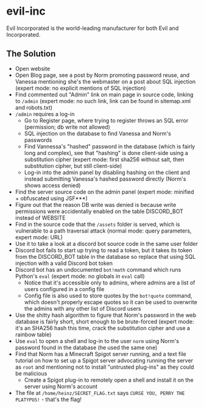 # evil-inc
Evil Incorporated is the world-leading manufacturer for both Evil and Incorporated.

## The Solution
- Open website
- Open Blog page, see a post by Norm promoting password reuse, and Vanessa mentioning she's the webmaster on a post about SQL injection (expert mode: no explicit mentions of SQL injection)
- Find commented out "Admin" link on main page in source code, linking to `/admin` (expert mode: no such link, link can be found in sitemap.xml and robots.txt)
- `/admin` requires a log-in
  - Go to Register page, where trying to register throws an SQL error (permission; db write not allowed)
  - SQL injection on the database to find Vanessa and Norm's passwords
  - Find Vannessa's "hashed" password in the database (which is fairly long and complex), see that "hashing" is done client-side using a substitution cipher (expert mode: first sha256 without salt, then substitution cipher, but still client-side)
  - Log-in into the admin panel by disabling hashing on the client and instead submitting Vanessa's hashed password directly (Norm's shows access denied)
- Find the server source code on the admin panel (expert mode: minified + obfuscated using JSF***)
- Figure out that the reason DB write was denied is because write permissions were accidentally enabled on the table DISCORD_BOT instead of WEBSITE
- Find in the source code that the `/assets` folder is served, which is vulnerable to a path traversal attack (normal mode: query parameters, expert mode: URL)
- Use it to take a look at a discord bot source code in the same user folder
- Discord bot fails to start up trying to read a token, but it takes its token from the DISCORD_BOT table in the database so replace that using SQL injection with a valid Discord bot token
- Discord bot has an undocumented `bot!math` command which runs Python's `eval` (expert mode: no globals in `eval` call)
  - Notice that it's accessible only to admins, where admins are a list of users configured in a config file
  - Config file is also used to store quotes by the `bot!quote` command, which doesn't properly escape quotes so it can be used to overwrite the admins with any other list of Discord users
- Use the shitty hash algorithm to figure that Norm's password in the web database is fairly short, short enough to be brute-forced (expert mode: it's an SHA256 hash this time, crack the substitution cipher and use a rainbow table)
- Use `eval` to open a shell and log-in to the user `norm` using Norm's password found in the database (he used the same one)
- Find that Norm has a Minecraft Spigot server running, and a text file tutorial on how to set up a Spigot server advocating running the server as `root` and mentioning not to install "untrusted plug-ins" as they could be malicious
  - Create a Spigot plug-in to remotely open a shell and install it on the server using Norm's account
- The file at `/home/heinz/SECRET_FLAG.txt` says `CURSE YOU, PERRY THE PLATYPUS!` - that's the flag!
